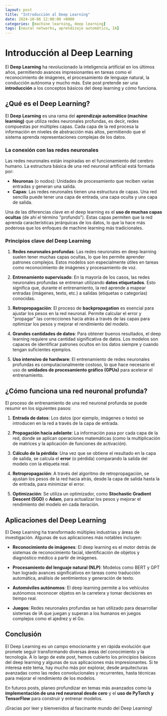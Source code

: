 ```yaml
---
layout: post
title: "Introducción al Deep Learning"
date: 2024-10-06 12:00:00 +0000
categories: [machine learning, deep learning]
tags: [neural networks, aprendizaje automático, IA]
---
```


# Introducción al Deep Learning

El **Deep Learning** ha revolucionado la inteligencia artificial en los últimos años, permitiendo avances impresionantes en tareas como el reconocimiento de imágenes, el procesamiento de lenguaje natural, la conducción autónoma y mucho más. Este post pretende ser una **introducción** a los conceptos básicos del deep learning y cómo funciona.

## ¿Qué es el Deep Learning?

El **Deep Learning** es una rama del **aprendizaje automático (machine learning)** que utiliza redes neuronales profundas, es decir, redes compuestas por múltiples capas. Cada capa de la red procesa la información en niveles de abstracción más altos, permitiendo que el sistema aprenda representaciones complejas de los datos.

### La conexión con las redes neuronales

Las redes neuronales están inspiradas en el funcionamiento del cerebro humano. La estructura básica de una red neuronal artificial está formada por:

- **Neuronas** (o nodos): Unidades de procesamiento que reciben varias entradas y generan una salida.
- **Capas**: Las redes neuronales tienen una estructura de capas. Una red sencilla puede tener una capa de entrada, una capa oculta y una capa de salida.

Una de las diferencias clave en el deep learning es el **uso de muchas capas ocultas** (de ahí el término "profundo"). Estas capas permiten que la red aprenda características jerárquicas de los datos, lo que la hace más poderosa que los enfoques de machine learning más tradicionales.

### Principios clave del Deep Learning

1. **Redes neuronales profundas**: Las redes neuronales en deep learning suelen tener muchas capas ocultas, lo que les permite aprender patrones complejos. Estos modelos son especialmente útiles en tareas como reconocimiento de imágenes y procesamiento de voz.

2. **Entrenamiento supervisado**: En la mayoría de los casos, las redes neuronales profundas se entrenan utilizando **datos etiquetados**. Esto significa que, durante el entrenamiento, la red aprende a mapear entradas (imágenes, texto, etc.) a salidas (etiquetas o categorías) conocidas.

3. **Retropropagación**: El proceso de **backpropagation** es esencial para ajustar los pesos en la red neuronal. Permite calcular el error y "propagar" las correcciones hacia atrás a través de las capas para optimizar los pesos y mejorar el rendimiento del modelo.

4. **Grandes cantidades de datos**: Para obtener buenos resultados, el deep learning requiere una cantidad significativa de datos. Los modelos son capaces de identificar patrones ocultos en los datos siempre y cuando tengan suficientes ejemplos.

5. **Uso intensivo de hardware**: El entrenamiento de redes neuronales profundas es computacionalmente costoso, lo que hace necesario el uso de **unidades de procesamiento gráfico (GPUs)** para acelerar el entrenamiento.

## ¿Cómo funciona una red neuronal profunda?

El proceso de entrenamiento de una red neuronal profunda se puede resumir en los siguientes pasos:

1. **Entrada de datos**: Los datos (por ejemplo, imágenes o texto) se introducen en la red a través de la capa de entrada.
   
2. **Propagación hacia adelante**: La información pasa por cada capa de la red, donde se aplican operaciones matemáticas (como la multiplicación de matrices y la aplicación de funciones de activación).

3. **Cálculo de la pérdida**: Una vez que se obtiene el resultado en la capa de salida, se calcula el **error** (o pérdida) comparando la salida del modelo con la etiqueta real.

4. **Retropropagación**: A través del algoritmo de retropropagación, se ajustan los pesos de la red hacia atrás, desde la capa de salida hasta la de entrada, para minimizar el error.

5. **Optimización**: Se utiliza un optimizador, como **Stochastic Gradient Descent (SGD)** o **Adam**, para actualizar los pesos y mejorar el rendimiento del modelo en cada iteración.

## Aplicaciones del Deep Learning

El Deep Learning ha transformado múltiples industrias y áreas de investigación. Algunas de sus aplicaciones más notables incluyen:

- **Reconocimiento de imágenes**: El deep learning es el motor detrás de sistemas de reconocimiento facial, identificación de objetos y diagnóstico médico a partir de imágenes.
  
- **Procesamiento del lenguaje natural (NLP)**: Modelos como BERT y GPT han logrado avances significativos en tareas como traducción automática, análisis de sentimientos y generación de texto.

- **Automóviles autónomos**: El deep learning permite a los vehículos autónomos reconocer objetos en la carretera y tomar decisiones en tiempo real.

- **Juegos**: Redes neuronales profundas se han utilizado para desarrollar sistemas de IA que juegan y superan a los humanos en juegos complejos como el ajedrez y el Go.

## Conclusión

El Deep Learning es un campo emocionante y en rápida evolución que promete seguir transformando diversas áreas del conocimiento y la tecnología. A lo largo de este post, hemos cubierto los principios básicos del deep learning y algunas de sus aplicaciones más impresionantes. Si te interesa este tema, hay mucho más por explorar, desde arquitecturas avanzadas como las redes convolucionales y recurrentes, hasta técnicas para mejorar el rendimiento de los modelos.

En futuros posts, planeo profundizar en temas más avanzados como la **implementación de una red neuronal desde cero** y el **uso de PyTorch y TensorFlow** para construir y entrenar modelos.

¡Gracias por leer y bienvenidos al fascinante mundo del Deep Learning!


